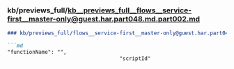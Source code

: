 ### kb/previews_full/kb__previews_full__flows__service-first__master-only@guest.har.part048.md.part002.md

```md
### kb/previews_full/flows__service-first__master-only@guest.har.part048.md (part 002)

```md
"functionName": "",
                                    "scriptId"
```

```

```
